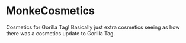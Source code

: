 # MonkeCosmetics
Cosmetics for Gorilla Tag!
Basically just extra cosmetics seeing as how there was a cosmetics update to Gorilla Tag.
